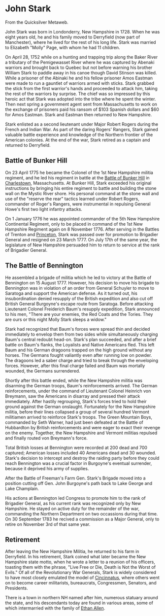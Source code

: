 
# John Stark

From the Quicksilver Metaweb.

John Stark was born in Londonderry, New Hampshire in 1728. When he was eight years old, he and his family moved to Derryfield (now part of Manchester), where he lived for the rest of his long life. Stark was married to Elizabeth "Molly" Page, with whom he had 11 children.

On April 28, 1752 while on a hunting and trapping trip along the Baker River a tributary of the Pemigewasset River where he was captured by Abenaki warriors and brought back to Quebec but not before warning his brother William Stark to paddle away in his canoe though David Stinson was killed. While a prisoner of the Abinaki he and his fellow prisoner Amos Eastman were made to run a gauntlet of warriors armed with sticks. Stark grabbed the stick from the first warrior's hands and proceeded to attack him, taking the rest of the warriors by surprise. The chief was so impressed by this heroic act that Stark was adopted into the tribe where he spent the winter. Then next spring a government agent sent from Massachusetts to work on the exchange of prisoners paid his ransom of $103 Spanish dollars and $60 for Amos Eastman. Stark and Eastman then returned to New Hampshire.

Stark enlisted as a second lieutenant under Major Robert Rogers during the French and Indian War. As part of the daring Rogers' Rangers, Stark gained valuable battle experience and knowledge of the Northern frontier of the American colonies. At the end of the war, Stark retired as a captain and returned to Derryfield.

## Battle of Bunker Hill


On 23 April 1775 he became the Colonel of the 1st New Hampshire militia regiment, and he led his regiment in battle at the [Battle of Bunker Hill](/bunker-hill-monument) in [Charlestown](/massachusetts-bay-colony-institute-of-technologickal-arts), Massachusetts. At Bunker Hill, Stark exceeded his original instructions by bringing his entire regiment to battle and building the stone wall on the Mystic River shore. His personal command at the stone wall and use of the "reserve the rear" tactics learned under Robert Rogers, commander of Roger's Rangers, were instrumental in repulsing General Howe's first two light infantry attacks. 

On 1 January 1776 he was appointed commander of the 5th New Hampshire Continental Regiment, only to be placed in command of the 1st New Hampshire Regiment again on 8 November 1776. After serving in the Battles of Trenton and [Princeton](/stephenson-neal-cryptonomicon-10-separate-thing-called-ias-alan-sinder), Stark was passed over for promotion to Brigadier General and resigned on 23 March 1777. On July 17th of the same year, the legislature of New Hampshire persuaded him to return to service at the rank of Brigadier General.

## The Battle of Bennington


He assembled a brigade of militia which he led to victory at the Battle of Bennington on 15 August 1777. However, his decision to move his brigade to Bennington was in violation of an order from General Schuyler to move to Saratoga and support the American defense. As it turned out, his insubordination denied resupply of the British expedition and also cut off British General Burgoyne's escape route from Saratoga. Before attacking Lieutenant Colonel Freiderich Baum's resupply expedition, Stark announced to his men, "There are your enemies, the Red Coats and the Tories. They are ours or this night Molly Stark sleeps a widow." 

Stark had recognized that Baum's forces were spread thin and decided immediately to envelop them from two sides while simultaneously charging Baum's central redoubt head-on. Stark's plan succeeded, and after a brief battle on Baum's flanks, the Loyalists and Native Americans fled. This left Baum and his German dragoons trapped on the high ground without any horses. The Germans fought valiantly even after running low on powder. The dragoons led a saber charge and tried to break through the enveloping forces. However, after this final charge failed and Baum was mortally wounded, the Germans surrendered.

Shortly after this battle ended, while the New Hampshire militia was disarming the German troops, Baum's reinforcements arrived. The German reinforcements, under the command of Lieutenant Colonel Heinrich von Breymann, saw the Americans in disarray and pressed their attack immediately. After hastily regrouping, Stark's forces tried to hold their ground against the German onslaught. Fortunately for the New Hampshire militia, before their lines collapsed a group of several hundred Vermont militiamen arrived to reinforce Stark's troops. The Green Mountain Boys, commanded by Seth Warner, had just been defeated at the Battle of Hubbardton by British reinforcements and were eager to exact their revenge on the enemy. Together, the New Hampshire and Vermont militias repulsed and finally routed von Breymann's force.

Total British losses at Bennington were recorded at 200 dead and 700 captured; American losses included 40 Americans dead and 30 wounded. Stark's decision to intercept and destroy the raiding party before they could reach Bennington was a crucial factor in Burgoyne's eventual surrender, because it deprived his army of supplies.

After the Battle of Freeman's Farm Gen. Stark's Brigade moved into a position cutting off Gen. John Burgoyne's path back to Lake George and Lake Champlain.

His actions at Bennington led Congress to promote him to the rank of Brigadier General, as his current rank was recognized only by New Hampshire. He stayed on active duty for the remainder of the war, commanding the Northern Department on two occassions during that time. On 30 September 1783 he recived a commission as a Major General, only to retire on November 3rd of that same year.

## Retirement


After leaving the New Hampshire Militia, he returned to his farm in Derryfield. In his retirement, Stark coined what later became the New Hampshire state motto, when he wrote a letter to a reunion of his officers, toasting them with the phrase, "Live Free or Die, Death is Not the Worst of Evils." Of all of the Revolutionary War Generals, Stark is widely considered to have most closely emulated the model of [Cincinnatus](/cincinnatus), where others went on to become career militarists, bureaucrats, Congressmen, Senators, and Presidents.

There is a town in northern NH named after him, numerous statuary around the state, and his descendants today are found in various areas, some of which intermarried with the family of [Ethan Allen](/stephenson-neal-quicksilver-gomer-bolstrood).
